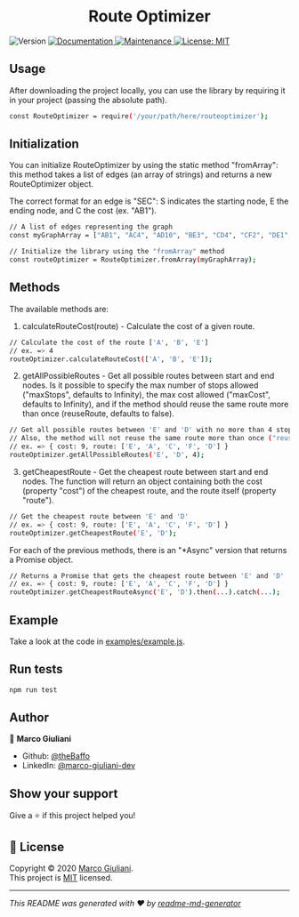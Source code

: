 <h1 align="center">Route Optimizer</h1>
<p>
  <img alt="Version" src="https://img.shields.io/badge/version-0.1.0-blue.svg?cacheSeconds=2592000" />
  <a href="https://github.com/theBaffo/routeoptimizer#readme" target="_blank">
    <img alt="Documentation" src="https://img.shields.io/badge/documentation-yes-brightgreen.svg" />
  </a>
  <a href="https://github.com/theBaffo/routeoptimizer/graphs/commit-activity" target="_blank">
    <img alt="Maintenance" src="https://img.shields.io/badge/Maintained%3F-yes-green.svg" />
  </a>
  <a href="https://github.com/theBaffo/routeoptimizer/blob/master/LICENSE" target="_blank">
    <img alt="License: MIT" src="https://img.shields.io/github/license/theBaffo/routeoptimizer" />
  </a>
</p>

## Usage

After downloading the project locally, you can use the library by requiring it in your project (passing the absolute path).

```sh
const RouteOptimizer = require('/your/path/here/routeoptimizer');
```

## Initialization

You can initialize RouteOptimizer by using the static method "fromArray": this method takes a list 
of edges (an array of strings) and returns a new RouteOptimizer object. 

The correct format for an edge is "SEC": S indicates the starting 
node, E the ending node, and C the cost (ex. "AB1").

```sh
// A list of edges representing the graph
const myGraphArray = ["AB1", "AC4", "AD10", "BE3", "CD4", "CF2", "DE1", "EB3", "EA2", "FD1"];

// Initialize the library using the "fromArray" method
const routeOptimizer = RouteOptimizer.fromArray(myGraphArray);
```

## Methods

The available methods are:

1. calculateRouteCost(route) - Calculate the cost of a given route.

```sh
// Calculate the cost of the route ['A', 'B', 'E']
// ex. => 4
routeOptimizer.calculateRouteCost(['A', 'B', 'E']);
```

2. getAllPossibleRoutes - Get all possible routes between start and end nodes.
Is it possible to specify the max number of stops allowed ("maxStops", defaults to Infinity), 
the max cost allowed ("maxCost", defaults to Infinity), and if the method should reuse the same 
route more than once (reuseRoute, defaults to false).

```sh
// Get all possible routes between 'E' and 'D' with no more than 4 stops
// Also, the method will not reuse the same route more than once ("reuseRoute" defaults to false)
// ex. => { cost: 9, route: ['E', 'A', 'C', 'F', 'D'] }
routeOptimizer.getAllPossibleRoutes('E', 'D', 4);
```

3. getCheapestRoute - Get the cheapest route between start and end nodes. The function 
will return an object containing both the cost (property "cost") of the cheapest route, and the 
route itself (property "route").

```sh
// Get the cheapest route between 'E' and 'D'
// ex. => { cost: 9, route: ['E', 'A', 'C', 'F', 'D'] }
routeOptimizer.getCheapestRoute('E', 'D');
```

For each of the previous methods, there is an "*Async" version that returns a Promise object.

```sh
// Returns a Promise that gets the cheapest route between 'E' and 'D'
// ex. => { cost: 9, route: ['E', 'A', 'C', 'F', 'D'] }
routeOptimizer.getCheapestRouteAsync('E', 'D').then(...).catch(...);
```

## Example

Take a look at the code in [examples/example.js](examples/example.js).

## Run tests

```sh
npm run test
```

## Author

👤 **Marco Giuliani**

* Github: [@theBaffo](https://github.com/theBaffo)
* LinkedIn: [@marco-giuliani-dev](https://linkedin.com/in/marco-giuliani-dev)

## Show your support

Give a ⭐️ if this project helped you!

## 📝 License

Copyright © 2020 [Marco Giuliani](https://github.com/theBaffo).<br />
This project is [MIT](https://github.com/theBaffo/routeoptimizer/blob/master/LICENSE) licensed.

***
_This README was generated with ❤️ by [readme-md-generator](https://github.com/kefranabg/readme-md-generator)_